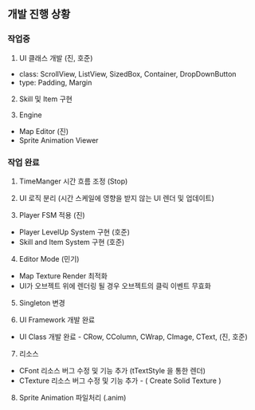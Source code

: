 ## 개발 진행 상황
### 작업중
1. UI 클래스 개발 (진, 호준)
- class: ScrollView, ListView, SizedBox, Container, DropDownButton
- type: Padding, Margin

2. Skill 및 Item 구현

3. Engine
- Map Editor (진)
- Sprite Animation Viewer

### 작업 완료
1. TimeManger 시간 흐름 조정 (Stop)
2. UI 로직 분리 (시간 스케일에 영향을 받지 않는 UI 렌더 및 업데이트)

3. Player FSM 적용 (진)
- Player LevelUp System 구현 (호준)
- Skill and Item System 구현 (호준)

4. Editor Mode (민기)
- Map Texture Render 최적화
- UI가 오브젝트 위에 렌더링 될 경우 오브젝트의 클릭 이벤트 무효화

5. Singleton 변경

6. UI Framework 개발 완료
- UI Class 개발 완료 - CRow, CColumn, CWrap, CImage, CText, (진, 호준)

7. 리소스
- CFont 리소스 버그 수정 및 기능 추가 (tTextStyle 을 통한 렌더)
- CTexture 리소스 버그 수정 및 기능 추가 - ( Create Solid Texture )

8. Sprite Animation 파일처리 (.anim)


